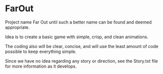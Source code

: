 # FarOut

Project name Far Out until such a  better name can be found and deemed appropriate.

Idea is to create a basic game with simple, crisp, and clean animations.

The coding also will be clear, concise, and will use the least amount of code possible to keep everything simple.  

Since we have no idea regarding any story or direction, see the Story.txt file for more information as it develops.
